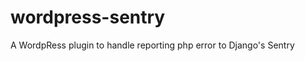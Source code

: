 wordpress-sentry
================

A WordpRess plugin to handle reporting php error to Django's Sentry